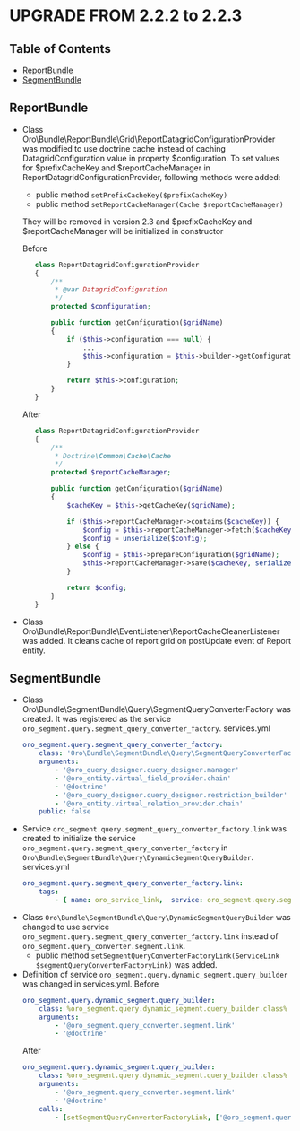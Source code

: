 UPGRADE FROM 2.2.2 to 2.2.3
===========================

Table of Contents
-----------------

- [ReportBundle](#reportbundle)
- [SegmentBundle](#segmentbundle)

ReportBundle
------------

- Class Oro\Bundle\ReportBundle\Grid\ReportDatagridConfigurationProvider was modified to use doctrine cache instead of caching DatagridConfiguration value in property $configuration.
To set values for $prefixCacheKey and $reportCacheManager in ReportDatagridConfigurationProvider, following methods were added:
     - public method `setPrefixCacheKey($prefixCacheKey)`
     - public method `setReportCacheManager(Cache $reportCacheManager)`

     They will be removed in version 2.3 and $prefixCacheKey and $reportCacheManager will be initialized in constructor

     Before
     ```PHP
        class ReportDatagridConfigurationProvider
        {
            /**
             * @var DatagridConfiguration
             */
            protected $configuration;

            public function getConfiguration($gridName)
            {
                if ($this->configuration === null) {
                    ...
                    $this->configuration = $this->builder->getConfiguration();
                }

                return $this->configuration;
            }
        }
     ```

     After
     ```PHP
        class ReportDatagridConfigurationProvider
        {
            /**
             * Doctrine\Common\Cache\Cache
             */
            protected $reportCacheManager;

            public function getConfiguration($gridName)
            {
                $cacheKey = $this->getCacheKey($gridName);

                if ($this->reportCacheManager->contains($cacheKey)) {
                    $config = $this->reportCacheManager->fetch($cacheKey);
                    $config = unserialize($config);
                } else {
                    $config = $this->prepareConfiguration($gridName);
                    $this->reportCacheManager->save($cacheKey, serialize($config));
                }

                return $config;
            }
        }
     ```

- Class Oro\Bundle\ReportBundle\EventListener\ReportCacheCleanerListener was added. It cleans cache of report grid on postUpdate event of Report entity.

SegmentBundle
-------------
- Class Oro\Bundle\SegmentBundle\Query\SegmentQueryConverterFactory was created. It was registered as the service `oro_segment.query.segment_query_converter_factory`.
    services.yml
    ```yml
    oro_segment.query.segment_query_converter_factory:
        class: 'Oro\Bundle\SegmentBundle\Query\SegmentQueryConverterFactory'
        arguments:
            - '@oro_query_designer.query_designer.manager'
            - '@oro_entity.virtual_field_provider.chain'
            - '@doctrine'
            - '@oro_query_designer.query_designer.restriction_builder'
            - '@oro_entity.virtual_relation_provider.chain'
        public: false
    ```
- Service `oro_segment.query.segment_query_converter_factory.link` was created to initialize the service `oro_segment.query.segment_query_converter_factory` in `Oro\Bundle\SegmentBundle\Query\DynamicSegmentQueryBuilder`.
    services.yml
    ```yml
    oro_segment.query.segment_query_converter_factory.link:
        tags:
            - { name: oro_service_link,  service: oro_segment.query.segment_query_converter_factory }
    ```
- Class `Oro\Bundle\SegmentBundle\Query\DynamicSegmentQueryBuilder` was changed to use service `oro_segment.query.segment_query_converter_factory.link` instead of `oro_segment.query_converter.segment.link`.
    - public method `setSegmentQueryConverterFactoryLink(ServiceLink $segmentQueryConverterFactoryLink)` was added.
- Definition of service `oro_segment.query.dynamic_segment.query_builder` was changed in services.yml.
    Before
    ```yml
    oro_segment.query.dynamic_segment.query_builder:
        class: %oro_segment.query.dynamic_segment.query_builder.class%
        arguments:
            - '@oro_segment.query_converter.segment.link'
            - '@doctrine'
    ```
    After
    ```yml
    oro_segment.query.dynamic_segment.query_builder:
        class: %oro_segment.query.dynamic_segment.query_builder.class%
        arguments:
            - '@oro_segment.query_converter.segment.link'
            - '@doctrine'
        calls:
            - [setSegmentQueryConverterFactoryLink, ['@oro_segment.query.segment_query_converter_factory.link']]
    ```
